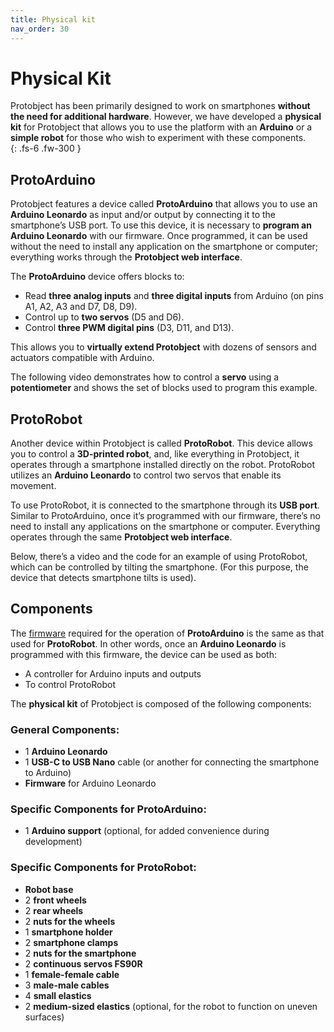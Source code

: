 ```yaml
---
title: Physical kit
nav_order: 30
---
```



# Physical Kit  

Protobject has been primarily designed to work on smartphones **without the need for additional hardware**. However, we have developed a **physical kit** for Protobject that allows you to use the platform with an **Arduino** or a **simple robot** for those who wish to experiment with these components.  
{: .fs-6 .fw-300 }

## **ProtoArduino**  

Protobject features a device called **ProtoArduino** that allows you to use an **Arduino Leonardo** as input and/or output by connecting it to the smartphone’s USB port. To use this device, it is necessary to **program an Arduino Leonardo** with our firmware. Once programmed, it can be used without the need to install any application on the smartphone or computer; everything works through the **Protobject web interface**.  

The **ProtoArduino** device offers blocks to:  
- Read **three analog inputs** and **three digital inputs** from Arduino (on pins A1, A2, A3 and D7, D8, D9).  
- Control up to **two servos** (D5 and D6).  
- Control **three PWM digital pins** (D3, D11, and D13).  

This allows you to **virtually extend Protobject** with dozens of sensors and actuators compatible with Arduino.  

The following video demonstrates how to control a **servo** using a **potentiometer** and shows the set of blocks used to program this example.  

## **ProtoRobot**  

Another device within Protobject is called **ProtoRobot**. This device allows you to control a **3D-printed robot**, and, like everything in Protobject, it operates through a smartphone installed directly on the robot. ProtoRobot utilizes an **Arduino Leonardo** to control two servos that enable its movement.  

To use ProtoRobot, it is connected to the smartphone through its **USB port**. Similar to ProtoArduino, once it’s programmed with our firmware, there’s no need to install any applications on the smartphone or computer. Everything operates through the same **Protobject web interface**.  

Below, there’s a video and the code for an example of using ProtoRobot, which can be controlled by tilting the smartphone. (For this purpose, the device that detects smartphone tilts is used).  

## **Components**  

The [firmware](https://framework.protobject.com/components/arduino.html) required for the operation of **ProtoArduino** is the same as that used for **ProtoRobot**. In other words, once an **Arduino Leonardo** is programmed with this firmware, the device can be used as both:  
- A controller for Arduino inputs and outputs  
- To control ProtoRobot  

The **physical kit** of Protobject is composed of the following components:  

### **General Components:**  
- 1 **Arduino Leonardo**  
- 1 **USB-C to USB Nano** cable (or another for connecting the smartphone to Arduino)  
- **Firmware** for Arduino Leonardo  

### **Specific Components for ProtoArduino:**  
- 1 **Arduino support** (optional, for added convenience during development)  

### **Specific Components for ProtoRobot:**  
- **Robot base**  
- 2 **front wheels**  
- 2 **rear wheels**  
- 2 **nuts for the wheels**  
- 1 **smartphone holder**  
- 2 **smartphone clamps**  
- 2 **nuts for the smartphone**  
- 2 **continuous servos FS90R**  
- 1 **female-female cable**  
- 3 **male-male cables**  
- 4 **small elastics**  
- 2 **medium-sized elastics** (optional, for the robot to function on uneven surfaces)  
